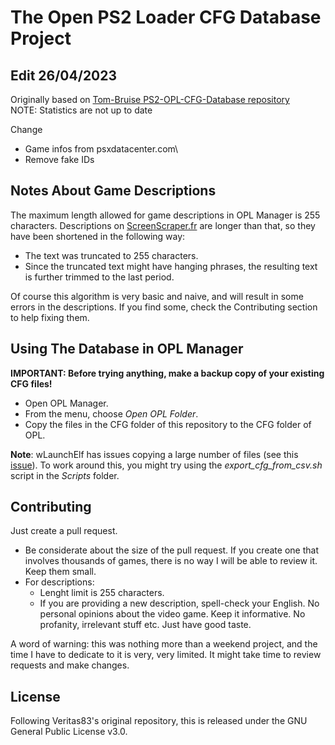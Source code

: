 # The Open PS2 Loader CFG Database Project 
## Edit 26/04/2023 

Originally based on [Tom-Bruise PS2-OPL-CFG-Database repository](https://github.com/Tom-Bruise/PS2-OPL-CFG-Database)\
NOTE: Statistics are not up to date

Change
 - Game infos from psxdatacenter.com\
 - Remove fake IDs

## Notes About Game Descriptions

The maximum length allowed for game descriptions in OPL Manager is 255 characters. Descriptions on [ScreenScraper.fr](https://www.screenscraper.fr) are longer than that, so they have been shortened in the following way:

* The text was truncated to 255 characters.
* Since the truncated text might have hanging phrases, the resulting text is further trimmed to the last period.

Of course this algorithm is very basic and naive, and will result in some errors in the descriptions. If you find some, check the Contributing section to help fixing them.

## Using The Database in OPL Manager

**IMPORTANT: Before trying anything, make a backup copy of your existing CFG files!**

* Open OPL Manager.
* From the menu, choose _Open OPL Folder_.
* Copy the files in the CFG folder of this repository to the CFG folder of OPL.

**Note**: wLaunchElf has issues copying a large number of files (see this [issue](https://github.com/Tom-Bruise/PS2-OPL-CFG-Database/issues/5)).
To work around this, you might try using the *export_cfg_from_csv.sh* script in the *Scripts* folder.

## Contributing

Just create a pull request.

* Be considerate about the size of the pull request. If you create one that involves thousands of games, there is no way I will be able to review it. Keep them small.
* For descriptions:
    * Lenght limit is 255 characters. 
    * If you are providing a new description, spell-check your English. No personal opinions about the video game. Keep it informative. No profanity, irrelevant stuff etc. Just have good taste.

A word of warning: this was nothing more than a weekend project, and the time I have to dedicate to it is very, very limited. It might take time to review requests and make changes. 

## License

Following Veritas83's original repository, this is released under the GNU General Public License v3.0.
